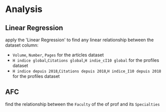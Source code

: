 # Analysis

## Linear Regression

apply the 'Linear Regression' to find any linear relationship between the dataset column:

+ `Volume`, `Number`, `Pages` for the articles dataset
+ `H indice global`,`Citations global`,`H indie_cI10 global` for the profiles dataset
+ `H indice depuis 2018`,`Citations depuis 2018`,`H indice_I10 depuis 2018` for the profiles dataset

## AFC

find the relationship between the `Faculty` of the of  prof and its `Specialties`
